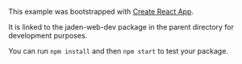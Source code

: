 This example was bootstrapped with [Create React App](https://github.com/facebook/create-react-app).

It is linked to the jaden-web-dev package in the parent directory for development purposes.

You can run `npm install` and then `npm start` to test your package.
